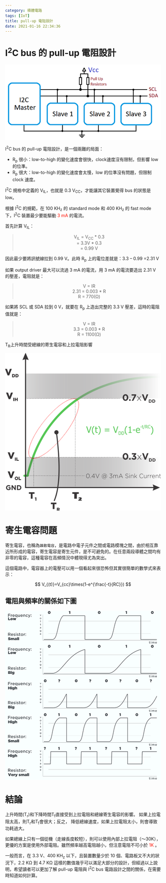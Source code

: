 ```yaml
---
category: 積體電路 
tags: [IoT]
title: pull-up 電阻設計
date: 2021-01-16 22:34:36
---
```


# I<sup>2</sup>C bus 的 pull-up 電阻設計

![Alt i2C](../assets/img/i2c/i2cpr.png)

I<sup>2</sup>C bus 的 pull-up 電阻設計，是一個兩難的局面：

 - R<sub>p</sub> 很小：low-to-high 的變化速度會很快，clock速度沒有限制，但影響 low 的位準。
 - R<sub>p</sub> 很大：low-to-high 的變化速度會太慢，low 的位準沒有問題，但限制 clock 速度。


I<sup>2</sup>C 規格中定義的 V<sub>IL</sub>，也就是 0.3 V<sub>CC</sub>，才能讓其它裝置覺得 bus 的狀態是 low。

根據 I<sup>2</sup>C 的規範，在 100 KH<sub>z</sub> 的 standard mode 和 400 KH<sub>z</sub> 的 fast mode 下，I<sup>2</sup>C 裝置最少要能驅動 <font color="#FF1000">3 mA</font> 的電流。

首先計算 V<sub>IL</sub>：

 > <center>V<sub>IL</sub> = V<sub>CC</sub> * 0.3 </center>
 > <center>= 3.3V * 0.3</center>
 > <center>= 0.99 V</center>

因此最少要將訊號線拉到 0.99 V。此時 R<sub>p</sub> 上的電位差就是：3.3 – 0.99 =2.31 V

如果 output driver 最大可以流過 3 mA 的電流，用 3 mA 的電流要造出 2.31 V 的壓差，電阻就是：

 > <center>V = IR</center>
 > <center>2.31 = 0.003 * R</center>
 > <center>R = 770(Ω)</center>

如果將 SCL 或 SDA 拉到 0 V，就要在 R<sub>p</sub> 上造出完整的 3.3 V 壓差，這時的電阻值就是：

 > <center>V = IR</center>
 > <center>3.3 = 0.003 * R</center>
 > <center>R = 1100(Ω)</center>

T<sub>R</sub>上升時間受總線的寄生電容和上拉電阻影響

![Alt i2C](../assets/img/i2c/i2c.png)

# 寄生電容問題

寄生電容，也稱為`雜散電容`，是電路中電子元件之間或電路模塊之間，由於相互靠近所形成的電容，寄生電容是寄生元件，是不可避免的。在任意兩段導體之間均有非零的電容，這種電容在高頻情況中體現得尤為突出。

這個電路中，電容器上的電壓可以用一個看起來很恐怖但其實很簡單的數學式來表示：

$$ V_{(t)}=V_{cc}\times(1-e^{\frac{-t}{RC}}) $$

## 電阻與頻率的關係如下圖

![Alt i2C_RC](../assets/img/i2c/fRcgx.png)

# 結論

上升時間(T<sub>r</sub>)和下降時間T<sub>f</sub>直接受到上拉電阻和總線寄生電容的影響。 如果上拉電阻太高，則T<sub>r</sub>和T<sub>f</sub>會很大；反之， 降低總線速度，如果上拉電阻太小，則會導致功耗過大。

如果總線上只有一個從機（走線長度較短），則可以使用內部上拉電阻（〜30K），更優的方案是使用外部電阻。雖然頻率越高電阻越小，但注意電阻不可小於 <font color="#FF1000">1K</font> 。

一般而言，在 3.3 V、400 KH<sub>z</sub> 以下，且裝置數量少於 10 個、電路板又不大的狀況下，2.2 KΩ 到 4.7 KΩ 這樣的數值幾乎可以滿足大部分的設計，但經過以上說明，希望讀者可以更加了解 pull-up 電阻與 I<sup>2</sup>C bus 電路設計之間的關係，在需要時知道如何計算。